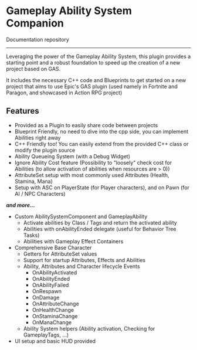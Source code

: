 # Gameplay Ability System Companion

Documentation repository

---

Leveraging the power of the Gameplay Ability System, this plugin provides a starting point and a robust foundation to speed up the creation of a new project based on GAS.

It includes the necessary C++ code and Blueprints to get started on a new project that aims to use Epic's GAS plugin (used namely in Fortnite and Paragon, and showcased in Action RPG project)
 
## Features

- Provided as a Plugin to easily share code between projects
- Blueprint Friendly, no need to dive into the cpp side, you can implement Abilities right away
- C++ Friendly too! You can easily extend from the provided C++ class or modify the plugin source
- Ability Queueing System (with a Debug Widget)
- Ignore Ability Cost feature (Possibility to "loosely" check cost for Abilities (to allow activation of abilities when resources are > 0))
- AttributeSet setup with most commonly used Attributes (Health, Stamina, Mana)
- Setup with ASC on PlayerState (for Player characters), and on Pawn (for AI / NPC Characters)

***and more...***

- Custom AbilitySystemComponent and GameplayAbility
    - Activate abilities by Class / Tags and return the activated ability
    - Abilities with onAbilityEnded delegate (useful for Behavior Tree Tasks)
    - Abilities with Gameplay Effect Containers
- Comprehensive Base Character
    - Getters for AttributeSet values
    - Support for startup Attributes, Effects and Abilities
    - Ability, Attributes and Character lifecycle Events
        - OnAbilityActivated
        - OnAbilityEnded
        - OnAbilityFailed
        - OnRespawn
        - OnDamage
        - OnAttributeChange
        - OnHealthChange
        - OnStaminaChange
        - OnManaChange
    - Ability System helpers (Ability activation, Checking for GameplayTags, ...)
- UI setup and basic HUD provided
